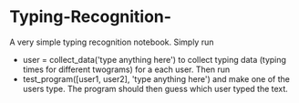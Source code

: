 # Typing-Recognition-
A very simple typing recognition notebook. Simply run 
* user = collect_data('type anything here')
to collect typing data (typing times for different twograms) for a each user. Then run 
* test_program([user1, user2], 'type anything here')
and make one of the users type. The program should then guess which user typed the text. 
